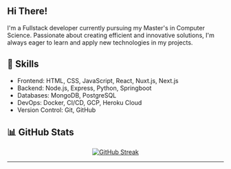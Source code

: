 
## Hi There!
I'm a Fullstack developer currently pursuing my Master's in Computer Science. Passionate about creating efficient and innovative solutions, I'm always eager to learn and apply new technologies in my projects.

## 🚀 Skills
- Frontend: HTML, CSS, JavaScript, React, Nuxt.js, Next.js
- Backend: Node.js, Express, Python, Springboot
- Databases: MongoDB, PostgreSQL
- DevOps: Docker, CI/CD, GCP, Heroku Cloud
- Version Control: Git, GitHub

## 📊 GitHub Stats
<div align="center">


[![GitHub Streak](https://streak-stats.demolab.com?user=Rubayet19&theme=radical)](https://git.io/streak-stats)

</div>




---

<div align="center">
  

</div>
